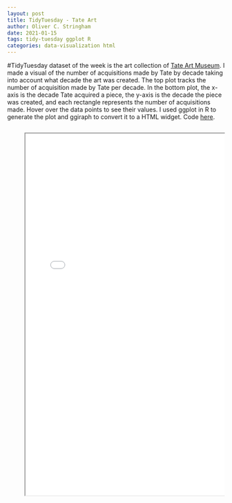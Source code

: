 ```yaml
---
layout: post
title: TidyTuesday - Tate Art
author: Oliver C. Stringham
date: 2021-01-15
tags: tidy-tuesday ggplot R
categories: data-visualization html
---
```


#TidyTuesday dataset of the week is the art collection of [Tate Art Museum](https://github.com/tategallery/collection). I made a visual of the number of acquisitions made by Tate by decade taking into account what decade the art was created. The top plot tracks the number of acquisition made by Tate per decade. In the bottom plot, the x-axis is the decade Tate acquired a piece, the y-axis is the decade the piece was created, and each rectangle represents the number of acquisitions made. Hover over the data points to see their values. I used ggplot in R to generate the plot and ggiraph to convert it to a HTML widget. Code [here](https://github.com/ocstringham/tidy_tuesday/blob/main/scripts/2021-01-12-art.R).

<div class="container">    
    <div class="columns is-centered is-mobile">
    <div class="column"> 
        <figure class="image is-5by4">
            <iframe class='has-ratio' width="715" height="837" src="assets/html-widgets/art.html"> </iframe>
        </figure>
    </div>
    </div>
</div>